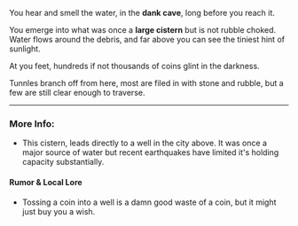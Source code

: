 You hear and smell the water, in the **dank cave**, long before you reach it.

You emerge into what was once a **large cistern** but is not rubble choked. Water flows around the debris, and far above you can see the tiniest hint of sunlight.

At you feet, hundreds if not thousands of coins glint in the darkness. 

Tunnles branch off from here, most are filed in with stone and rubble, but a few are still clear enough to traverse.

---

### More Info:

* This cistern, leads directly to a well in the city above. It was once a major source of water but recent earthquakes have limited it's holding capacity substantially. 

#### Rumor & Local Lore

* Tossing a coin into a well is a damn good waste of a coin, but it might just buy you a wish.